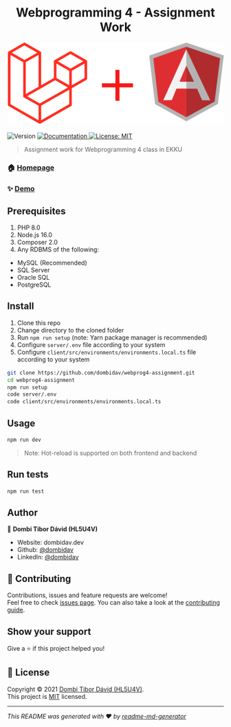 <h1 align="center">Webprogramming 4 - Assignment Work</h1>
<img alt="Angular + Lumen" src="https://github.com/dombidav/webprog4-assignment/blob/main/.images/laravel_angular.png" />
<p>
  <img alt="Version" src="https://img.shields.io/badge/version-1.0.0-blue.svg?cacheSeconds=2592000" />
  <a href="https://web4.dombidav.dev/docs" target="_blank">
    <img alt="Documentation" src="https://img.shields.io/badge/documentation-yes-brightgreen.svg" />
  </a>
  <a href="https://github.com/dombidav/webprog4-assignment/blob/main/LICENSE" target="_blank">
    <img alt="License: MIT" src="https://img.shields.io/badge/License-MIT-yellow.svg" />
  </a>
</p>

> Assignment work for Webprogramming 4 class in EKKU

### 🏠 [Homepage](https://github.com/dombidav/webprog4-assignment)

### ✨ [Demo](https://web4.dombidav.dev)

## Prerequisites

1. PHP 8.0
2. Node.js 16.0
3. Composer 2.0
4. Any RDBMS of the following:
  - MySQL (Recommended)
  - SQL Server
  - Oracle SQL
  - PostgreSQL

## Install

1. Clone this repo
2. Change directory to the cloned folder
3. Run `npm run setup` (note: Yarn package manager is recommended)
4. Configure `server/.env` file according to your system
5. Configure `client/src/environments/environments.local.ts` file according to your system

```sh
git clone https://github.com/dombidav/webprog4-assignment.git
cd webprog4-assignment
npm run setup
code server/.env
code client/src/environments/environments.local.ts
```

## Usage

```sh
npm run dev
```
> Note: Hot-reload is supported on both frontend and backend

## Run tests

```sh
npm run test
```

## Author

👤 **Dombi Tibor Dávid (HL5U4V)**

* Website: dombidav.dev
* Github: [@dombidav](https://github.com/dombidav)
* LinkedIn: [@dombidav](https://linkedin.com/in/dombidav)

## 🤝 Contributing

Contributions, issues and feature requests are welcome!<br />Feel free to check [issues page](https://github.com/dombidav/webprog4-assignment/issues). You can also take a look at the [contributing guide](https://github.com/dombidav/webprog4-assignment/blob/main/CONTRIBUTING.md).

## Show your support

Give a ⭐️ if this project helped you!

## 📝 License

Copyright © 2021 [Dombi Tibor Dávid (HL5U4V)](https://github.com/dombidav).<br />
This project is [MIT](https://github.com/dombidav/webprog4-assignment/blob/main/LICENSE) licensed.

***
_This README was generated with ❤️ by [readme-md-generator](https://github.com/kefranabg/readme-md-generator)_